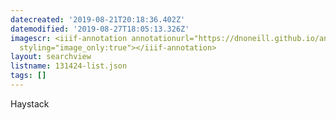 ```yaml
---
datecreated: '2019-08-21T20:18:36.402Z'
datemodified: '2019-08-27T18:05:13.326Z'
imagescr: <iiif-annotation annotationurl="https://dnoneill.github.io/annotate/annotations/418g6da2afu6sppnx9bd.json"
  styling="image_only:true"></iiif-annotation>
layout: searchview
listname: 131424-list.json
tags: []
---
```

Haystack